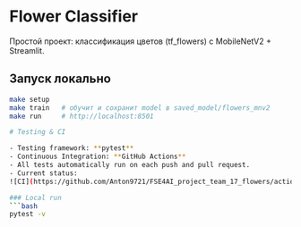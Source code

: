 # Flower Classifier 

Простой проект: классификация цветов (tf_flowers) с MobileNetV2 + Streamlit.

## Запуск локально
```bash
make setup
make train   # обучит и сохранит model в saved_model/flowers_mnv2
make run     # http://localhost:8501

# Testing & CI

- Testing framework: **pytest**
- Continuous Integration: **GitHub Actions**
- All tests automatically run on each push and pull request.
- Current status: 
![CI](https://github.com/Anton9721/FSE4AI_project_team_17_flowers/actions/workflows/ci.yml/badge.svg)

### Local run
```bash
pytest -v

